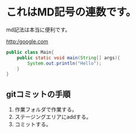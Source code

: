 # これはMD記号の連数です。

md記法は本当に便利です。

<http:/google.com>

```java:Main.java
public class Main{
	public static void main(String[] args){
		System.out.println("Hello");
	}
}

```
## gitコミットの手順

1. 作業フォルダで作業する。
1. ステージングエリアにaddする。
1. コミットする。

